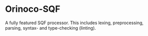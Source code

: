 # Orinoco-SQF
A fully featured SQF processor. This includes lexing, preprocessing, parsing, syntax- and type-checking (linting).

